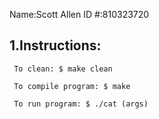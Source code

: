 Name:Scott Allen
ID #:810323720

1.Instructions:
---------------
     To clean: $ make clean

     To compile program: $ make 

     To run program: $ ./cat (args)
